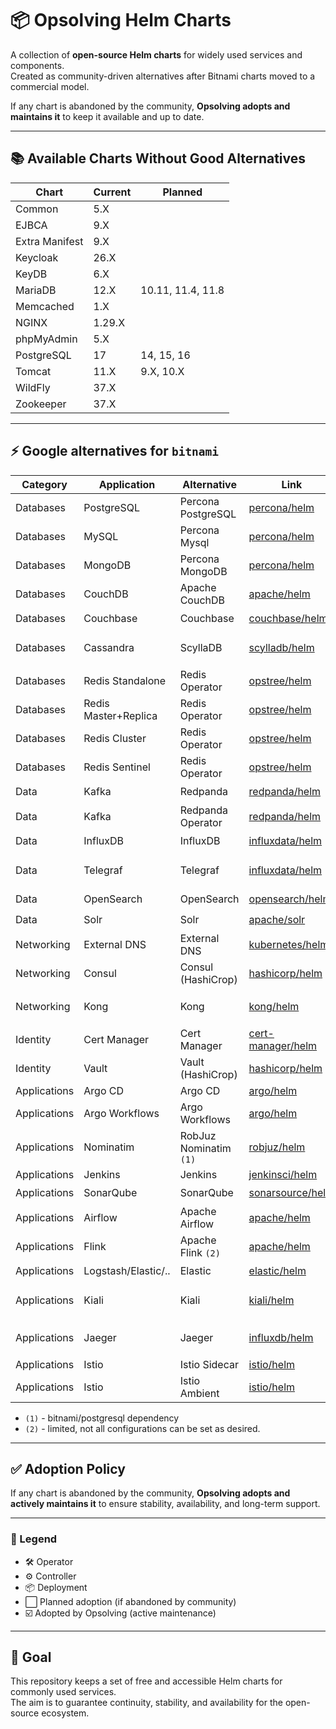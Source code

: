 # 📦 Opsolving Helm Charts

A collection of **open-source Helm charts** for widely used services and components.  
Created as community-driven alternatives after Bitnami charts moved to a commercial model.

If any chart is abandoned by the community, **Opsolving adopts and maintains it** to keep it available and up to date.

---

## 📚 Available Charts Without Good Alternatives

| Chart          | Current | Planned           |
|----------------|---------|-------------------|
| Common         | 5.X     |                   |
| EJBCA          | 9.X     |                   |
| Extra Manifest | 9.X     |                   |
| Keycloak       | 26.X    |                   |
| KeyDB          | 6.X     |                   |
| MariaDB        | 12.X    | 10.11, 11.4, 11.8 |
| Memcached      | 1.X     |                   |
| NGINX          | 1.29.X  |                   |
| phpMyAdmin     | 5.X     |                   |
| PostgreSQL     | 17      | 14, 15, 16        |
| Tomcat         | 11.X    | 9.X, 10.X         |
| WildFly        | 37.X    |                   |
| Zookeeper      | 37.X    |                   |

---

## ⚡ Google alternatives for `bitnami`

| Category     | Application          | Alternative            | Link                                                                                                                | Type      | Adopted |
|--------------|----------------------|------------------------|---------------------------------------------------------------------------------------------------------------------|-----------|---------|
| Databases    | PostgreSQL           | Percona PostgreSQL     | [percona/helm](https://github.com/percona/percona-helm-charts/tree/main/charts/pg-operator)                         | 🛠️       | ⬜       |
| Databases    | MySQL                | Percona Mysql          | [percona/helm](https://github.com/percona/percona-helm-charts/tree/main/charts/pxc-operator)                        | 🛠️       | ⬜       |
| Databases    | MongoDB              | Percona MongoDB        | [percona/helm](https://github.com/percona/percona-helm-charts/tree/main/charts/psmdb-operator)                      | 🛠️       | ⬜       |
| Databases    | CouchDB              | Apache CouchDB         | [apache/helm](https://github.com/apache/couchdb-helm/tree/main/couchdb)                                             | 📦        | ⬜       |
| Databases    | Couchbase            | Couchbase              | [couchbase/helm](https://github.com/couchbase-partners/helm-charts/tree/master/charts/couchbase-operator)           | 🛠️       | ⬜       |
| Databases    | Cassandra            | ScyllaDB               | [scylladb/helm](https://github.com/scylladb/scylla-operator/tree/master/helm)                                       | 🛠️ / 📦️ | ⬜       |
| Databases    | Redis Standalone     | Redis Operator         | [opstree/helm](https://github.com/OT-CONTAINER-KIT/redis-operator/tree/main/charts)                                 | 🛠️       | ⬜       |
| Databases    | Redis Master+Replica | Redis Operator         | [opstree/helm](https://github.com/OT-CONTAINER-KIT/redis-operator/tree/main/charts)                                 | 🛠️       | ⬜       |
| Databases    | Redis Cluster        | Redis Operator         | [opstree/helm](https://github.com/OT-CONTAINER-KIT/redis-operator/tree/main/charts)                                 | 🛠️       | ⬜       |
| Databases    | Redis Sentinel       | Redis Operator         | [opstree/helm](https://github.com/OT-CONTAINER-KIT/redis-operator/tree/main/charts)                                 | 🛠️       | ⬜       |
| Data         | Kafka                | Redpanda               | [redpanda/helm](https://github.com/redpanda-data/redpanda-operator/tree/main/charts/redpanda)                       | 📦        | ⬜       |
| Data         | Kafka                | Redpanda Operator      | [redpanda/helm](https://github.com/redpanda-data/redpanda-operator/tree/main/operator/chart)                        | 🛠️       | ⬜       |
| Data         | InfluxDB             | InfluxDB               | [influxdata/helm](https://github.com/influxdata/helm-charts/tree/master/charts)                                     | 📦        | ⬜       |
| Data         | Telegraf             | Telegraf               | [influxdata/helm](https://github.com/influxdata/helm-charts/tree/master/charts)                                     | 🛠️ / 📦  | ⬜       |
| Data         | OpenSearch           | OpenSearch             | [opensearch/helm](https://github.com/opensearch-project/helm-charts/tree/main/charts)                               | 📦        | ⬜       |
| Data         | Solr                 | Solr                   | [apache/solr](https://github.com/apache/solr-operator/tree/main/helm)                                               | 🛠️       | ⬜       |
| Networking   | External DNS         | External DNS           | [kubernetes/helm](https://github.com/kubernetes-sigs/external-dns/tree/master/charts/external-dns)                  | ⚙️        | ⬜       |
| Networking   | Consul               | Consul (HashiCrop)     | [hashicorp/helm](https://github.com/hashicorp/consul-k8s/tree/main/charts/consul)                                   | 📦        | ⬜       |
| Networking   | Kong                 | Kong                   | [kong/helm](https://github.com/Kong/charts/tree/main/charts)                                                        | 🛠️ / 📦  | ⬜       |
| Identity     | Cert Manager         | Cert Manager           | [cert-manager/helm](https://github.com/cert-manager/cert-manager/tree/master/deploy/charts/cert-manager)            | ⚙️        | ⬜       |
| Identity     | Vault                | Vault (HashiCrop)      | [hashicorp/helm](https://github.com/hashicorp/vault-helm)                                                           | 📦        | ⬜       |
| Applications | Argo CD              | Argo CD                | [argo/helm](https://github.com/argoproj/argo-helm/tree/main/charts/argo-cd)                                         | ⚙️        | ⬜       |
| Applications | Argo Workflows       | Argo Workflows         | [argo/helm](https://github.com/argoproj/argo-helm/tree/main/charts/argo-workflows)                                  | ⚙️        | ⬜       |
| Applications | Nominatim            | RobJuz Nominatim `(1)` | [robjuz/helm](https://github.com/robjuz/helm-charts/tree/master/charts/nominatim)                                   | 📦        | ⬜       |
| Applications | Jenkins              | Jenkins                | [jenkinsci/helm](https://github.com/jenkinsci/helm-charts/tree/main/charts/jenkins)                                 | ⚙️        | ⬜       |
| Applications | SonarQube            | SonarQube              | [sonarsource/helm](https://github.com/SonarSource/helm-chart-sonarqube/tree/master/charts)                          | 📦        | ⬜       |
| Applications | Airflow              | Apache Airflow         | [apache/helm](https://github.com/apache/airflow/tree/main/chart)                                                    | 📦        | ⬜       |
| Applications | Flink                | Apache Flink `(2)`     | [apache/helm](https://github.com/apache/flink-kubernetes-operator)                                                  | 🛠️       | ⬜       |
| Applications | Logstash/Elastic/..  | Elastic                | [elastic/helm](https://www.elastic.co/docs/deploy-manage/deploy/cloud-on-k8s/managing-deployments-using-helm-chart) | 🛠️       | ⬜       |
| Applications | Kiali                | Kiali                  | [kiali/helm](https://kiali.io/docs/installation/installation-guide/install-with-helm/)                              | 🛠️ / 📦  | ⬜       |
| Applications | Jaeger               | Jaeger                 | [influxdb/helm](https://github.com/jaegertracing/helm-charts/tree/main/charts)                                      | 🛠️ / 📦  | ⬜       |
| Applications | Istio                | Istio Sidecar          | [istio/helm](https://github.com/jaegertracing/helm-charts/tree/main/charts)                                         | ⚙️        | ⬜       |
| Applications | Istio                | Istio Ambient          | [istio/helm](https://github.com/jaegertracing/helm-charts/tree/main/charts)                                         | ⚙️        | ⬜       |

- `(1)` - bitnami/postgresql dependency
- `(2)` - limited, not all configurations can be set as desired.

---

## ✅ Adoption Policy

If any chart is abandoned by the community, **Opsolving adopts and actively maintains it** to ensure stability,
availability, and long-term support.

---

### 🔑 Legend

- 🛠️ Operator
- ⚙️ Controller
- 📦 Deployment
- ⬜ Planned adoption (if abandoned by community)
- ☑️ Adopted by Opsolving (active maintenance)

---

## 🎯 Goal

This repository keeps a set of free and accessible Helm charts for commonly used services.  
The aim is to guarantee continuity, stability, and availability for the open-source ecosystem.
